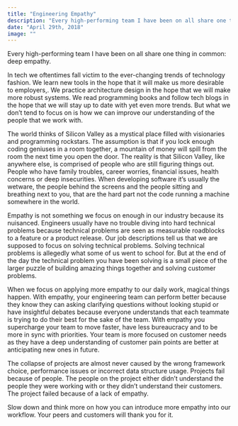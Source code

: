 ```yaml
---
title: "Engineering Empathy"
description: "Every high-performing team I have been on all share one thing in common: deep empathy."
date: "April 29th, 2018"
image: ""
---
```

Every high-performing team I have been on all share one thing in common: deep empathy.


In tech we oftentimes fall victim to the ever-changing trends of technology fashion. We learn new tools in the hope that it will make us more desirable to employers,. We practice architecture design in the hope that we will make more robust systems. We read programming books and follow tech blogs in the hope that we will stay up to date with yet even more trends. But what we don’t tend to focus on is how we can improve our understanding of the people that we work with.

The world thinks of Silicon Valley as a mystical place filled with visionaries and programming rockstars. The assumption is that if you lock enough coding geniuses in a room together, a mountain of money will spill from the room the next time you open the door. The reality is that Silicon Valley, like anywhere else, is comprised of people who are still figuring things out. People who have family troubles, career worries, financial issues, health concerns or deep insecurities. When developing software it’s usually the wetware, the people behind the screens and the people sitting and breathing next to you, that are the hard part not the code running a machine somewhere in the world.

Empathy is not something we focus on enough in our industry because its nuisanced. Engineers usually have no trouble diving into hard technical problems because technical problems are seen as measurable roadblocks to a feature or a product release. Our job descriptions tell us that we are supposed to focus on solving technical problems. Solving technical problems is allegedly what some of us went to school for. But at the end of the day the technical problem you have been solving is a small piece of the larger puzzle of building amazing things together and solving customer problems.

When we focus on applying more empathy to our daily work, magical things happen. With empathy, your engineering team can perform better because they know they can asking clarifying questions without looking stupid or have insightful debates because everyone understands that each teammate is trying to do their best for the sake of the team. With empathy you supercharge your team to move faster, have less bureaucracy and to be more in sync with priorities. Your team is more focused on customer needs as they have a deep understanding of customer pain points are better at anticipating new ones in future.

The collapse of projects are almost never caused by the wrong framework choice, performance issues or incorrect data structure usage. Projects fail because of people. The people on the project either didn’t understand the people they were working with or they didn’t understand their customers. The project failed because of a lack of empathy.

Slow down and think more on how you can introduce more empathy into our workflow. Your peers and customers will thank you for it.